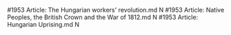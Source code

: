 #1953
Article: The Hungarian workers' revolution.md N
#1953
Article: Native Peoples, the British Crown and the War of 1812.md N
#1953
Article: Hungarian Uprising.md N
